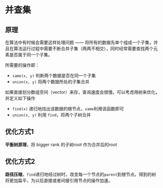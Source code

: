 # 并查集

## 原理

在算法中有时候会需要这样处理问题 —— 将所有的数据先单个组成一个子集，并且在算法运行过程中需要不断合并子集（两两不相交），同时经常需要查找两个元素是否属于同一个子集。

所需要的操作即：

- `same(x, y)` 判断两个数据是否在同一个子集
- `union(x, y)` 将两个数据所处的子集合并

如果直接划分数组空间（vector）来存，查询速度会很慢。可以考虑用树来优化，并定义如下操作

- `find(x)` 递归地找出该数据的根节点，`same`利用该函数即可
- `union(x, y)` 利用 `find`，将两个子树合并

## 优化方式1

**平衡树原理**，将 bigger rank 的子树root 作为合并后的root

## 优化方式2

**路径压缩**，`find`递归地经过树时，改变每一个节点的`parent`到根节点。得到的树将更加扁平，为以后直接或者间接引用节点的操作加速。